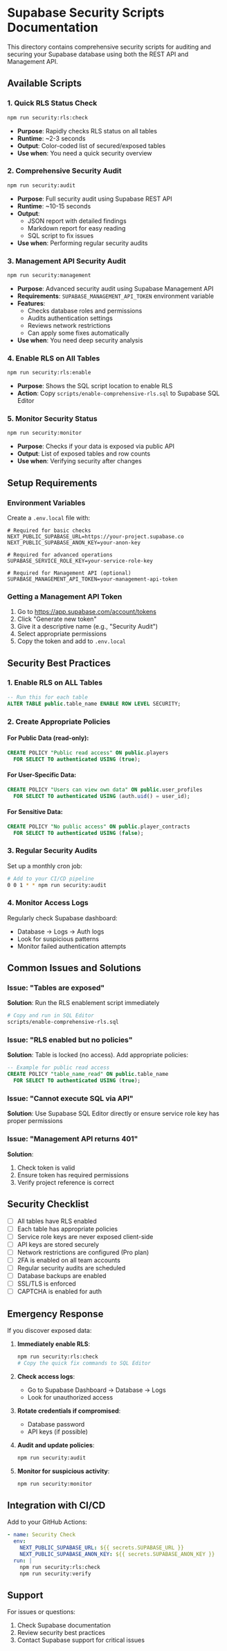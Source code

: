 # Supabase Security Scripts Documentation

This directory contains comprehensive security scripts for auditing and securing your Supabase database using both the REST API and Management API.

## Available Scripts

### 1. Quick RLS Status Check
```bash
npm run security:rls:check
```
- **Purpose**: Rapidly checks RLS status on all tables
- **Runtime**: ~2-3 seconds
- **Output**: Color-coded list of secured/exposed tables
- **Use when**: You need a quick security overview

### 2. Comprehensive Security Audit
```bash
npm run security:audit
```
- **Purpose**: Full security audit using Supabase REST API
- **Runtime**: ~10-15 seconds
- **Output**: 
  - JSON report with detailed findings
  - Markdown report for easy reading
  - SQL script to fix issues
- **Use when**: Performing regular security audits

### 3. Management API Security Audit
```bash
npm run security:management
```
- **Purpose**: Advanced security audit using Supabase Management API
- **Requirements**: `SUPABASE_MANAGEMENT_API_TOKEN` environment variable
- **Features**:
  - Checks database roles and permissions
  - Audits authentication settings
  - Reviews network restrictions
  - Can apply some fixes automatically
- **Use when**: You need deep security analysis

### 4. Enable RLS on All Tables
```bash
npm run security:rls:enable
```
- **Purpose**: Shows the SQL script location to enable RLS
- **Action**: Copy `scripts/enable-comprehensive-rls.sql` to Supabase SQL Editor

### 5. Monitor Security Status
```bash
npm run security:monitor
```
- **Purpose**: Checks if your data is exposed via public API
- **Output**: List of exposed tables and row counts
- **Use when**: Verifying security after changes

## Setup Requirements

### Environment Variables

Create a `.env.local` file with:

```env
# Required for basic checks
NEXT_PUBLIC_SUPABASE_URL=https://your-project.supabase.co
NEXT_PUBLIC_SUPABASE_ANON_KEY=your-anon-key

# Required for advanced operations
SUPABASE_SERVICE_ROLE_KEY=your-service-role-key

# Required for Management API (optional)
SUPABASE_MANAGEMENT_API_TOKEN=your-management-api-token
```

### Getting a Management API Token

1. Go to https://app.supabase.com/account/tokens
2. Click "Generate new token"
3. Give it a descriptive name (e.g., "Security Audit")
4. Select appropriate permissions
5. Copy the token and add to `.env.local`

## Security Best Practices

### 1. Enable RLS on ALL Tables

```sql
-- Run this for each table
ALTER TABLE public.table_name ENABLE ROW LEVEL SECURITY;
```

### 2. Create Appropriate Policies

#### For Public Data (read-only):
```sql
CREATE POLICY "Public read access" ON public.players
  FOR SELECT TO authenticated USING (true);
```

#### For User-Specific Data:
```sql
CREATE POLICY "Users can view own data" ON public.user_profiles
  FOR SELECT TO authenticated USING (auth.uid() = user_id);
```

#### For Sensitive Data:
```sql
CREATE POLICY "No public access" ON public.player_contracts
  FOR SELECT TO authenticated USING (false);
```

### 3. Regular Security Audits

Set up a monthly cron job:
```bash
# Add to your CI/CD pipeline
0 0 1 * * npm run security:audit
```

### 4. Monitor Access Logs

Regularly check Supabase dashboard:
- Database → Logs → Auth logs
- Look for suspicious patterns
- Monitor failed authentication attempts

## Common Issues and Solutions

### Issue: "Tables are exposed"
**Solution**: Run the RLS enablement script immediately
```bash
# Copy and run in SQL Editor
scripts/enable-comprehensive-rls.sql
```

### Issue: "RLS enabled but no policies"
**Solution**: Table is locked (no access). Add appropriate policies:
```sql
-- Example for public read access
CREATE POLICY "table_name_read" ON public.table_name
  FOR SELECT TO authenticated USING (true);
```

### Issue: "Cannot execute SQL via API"
**Solution**: Use Supabase SQL Editor directly or ensure service role key has proper permissions

### Issue: "Management API returns 401"
**Solution**: 
1. Check token is valid
2. Ensure token has required permissions
3. Verify project reference is correct

## Security Checklist

- [ ] All tables have RLS enabled
- [ ] Each table has appropriate policies
- [ ] Service role keys are never exposed client-side
- [ ] API keys are stored securely
- [ ] Network restrictions are configured (Pro plan)
- [ ] 2FA is enabled on all team accounts
- [ ] Regular security audits are scheduled
- [ ] Database backups are enabled
- [ ] SSL/TLS is enforced
- [ ] CAPTCHA is enabled for auth

## Emergency Response

If you discover exposed data:

1. **Immediately enable RLS**:
   ```bash
   npm run security:rls:check
   # Copy the quick fix commands to SQL Editor
   ```

2. **Check access logs**:
   - Go to Supabase Dashboard → Database → Logs
   - Look for unauthorized access

3. **Rotate credentials if compromised**:
   - Database password
   - API keys (if possible)

4. **Audit and update policies**:
   ```bash
   npm run security:audit
   ```

5. **Monitor for suspicious activity**:
   ```bash
   npm run security:monitor
   ```

## Integration with CI/CD

Add to your GitHub Actions:

```yaml
- name: Security Check
  env:
    NEXT_PUBLIC_SUPABASE_URL: ${{ secrets.SUPABASE_URL }}
    NEXT_PUBLIC_SUPABASE_ANON_KEY: ${{ secrets.SUPABASE_ANON_KEY }}
  run: |
    npm run security:rls:check
    npm run security:verify
```

## Support

For issues or questions:
1. Check Supabase documentation
2. Review security best practices
3. Contact Supabase support for critical issues